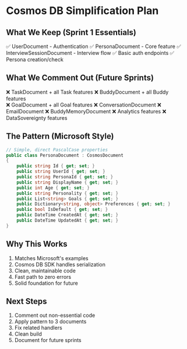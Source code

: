 # Cosmos DB Simplification Plan

## What We Keep (Sprint 1 Essentials)
✅ UserDocument - Authentication
✅ PersonaDocument - Core feature
✅ InterviewSessionDocument - Interview flow
✅ Basic auth endpoints
✅ Persona creation/check

## What We Comment Out (Future Sprints)
❌ TaskDocument + all Task features
❌ BuddyDocument + all Buddy features  
❌ GoalDocument + all Goal features
❌ ConversationDocument
❌ EmailDocument
❌ BuddyMemoryDocument
❌ Analytics features
❌ DataSovereignty features

## The Pattern (Microsoft Style)
```csharp
// Simple, direct PascalCase properties
public class PersonaDocument : CosmosDocument
{
    public string Id { get; set; }
    public string UserId { get; set; }
    public string PersonaId { get; set; }
    public string DisplayName { get; set; }
    public int Age { get; set; }
    public string Personality { get; set; }
    public List<string> Goals { get; set; }
    public Dictionary<string, object> Preferences { get; set; }
    public bool IsDefault { get; set; }
    public DateTime CreatedAt { get; set; }
    public DateTime UpdatedAt { get; set; }
}
```

## Why This Works
1. Matches Microsoft's examples
2. Cosmos DB SDK handles serialization
3. Clean, maintainable code
4. Fast path to zero errors
5. Solid foundation for future

## Next Steps
1. Comment out non-essential code
2. Apply pattern to 3 documents
3. Fix related handlers
4. Clean build
5. Document for future sprints